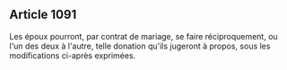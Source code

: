 Article 1091
----
Les époux pourront, par contrat de mariage, se faire réciproquement, ou l'un des
deux à l'autre, telle donation qu'ils jugeront à propos, sous les modifications
ci-après exprimées.
